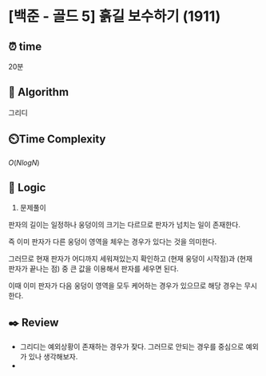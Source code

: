 # [백준 - 골드 5] 흙길 보수하기 (1911)
 
## ⏰  **time**

20분

## :pushpin: **Algorithm**

그리디

## ⏲️**Time Complexity**

$O(NlogN)$

## :round_pushpin: **Logic**
1. 문제풀이

판자의 길이는 일정하나 웅덩이의 크기는 다르므로 판자가 넘치는 일이 존재한다.

즉 이미 판자가 다른 웅덩이 영역을 체우는 경우가 있다는 것을 의미한다.

그러므로 현재 판자가 어디까지 세워져있는지 확인하고 (현재 웅덩이 시작점)과 (현재 판자가 끝나는 점) 중 큰 값을 이용해서 판자를 세우면 된다.

이때 이미 판자가 다음 웅덩이 영역을 모두 케어하는 경우가 있으므로 해당 경우는 무시한다.


## :black_nib: **Review**
- 그리디는 예외상황이 존재하는 경우가 잦다. 그러므로 안되는 경우를 중심으로 예외가 있나 생각해보자.
- 
